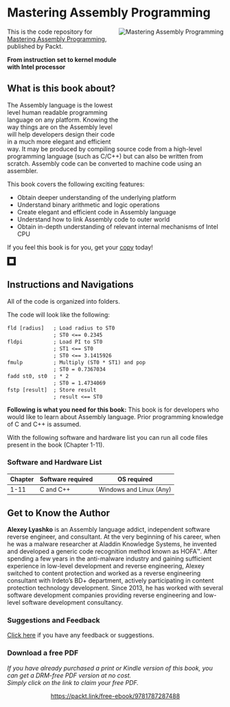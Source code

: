 # Mastering Assembly Programming

<a href="https://www.packtpub.com/application-development/mastering-assembly-programming?utm_source=github&utm_medium=repository&utm_campaign=9781787287488"><img src="https://d1ldz4te4covpm.cloudfront.net/sites/default/files/imagecache/ppv4_main_book_cover/B07085.png" alt="Mastering Assembly Programming" height="256px" align="right"></a>

This is the code repository for [Mastering Assembly Programming](https://www.packtpub.com/application-development/mastering-assembly-programming?utm_source=github&utm_medium=repository&utm_campaign=9781787287488), published by Packt.

**From instruction set to kernel module with Intel processor**

## What is this book about?
The Assembly language is the lowest level human readable programming language on any platform. Knowing the way things are on the Assembly level will help developers design their code in a much more elegant and efficient way. It may be produced by compiling source code from a high-level programming language (such as C/C++) but can also be written from scratch. Assembly code can be converted to machine code using an assembler.

This book covers the following exciting features: 
* Obtain deeper understanding of the underlying platform
* Understand binary arithmetic and logic operations
* Create elegant and efficient code in Assembly language
* Understand how to link Assembly code to outer world
* Obtain in-depth understanding of relevant internal mechanisms of Intel CPU

If you feel this book is for you, get your [copy](https://www.amazon.com/dp/1787287483) today!

<a href="https://www.packtpub.com/?utm_source=github&utm_medium=banner&utm_campaign=GitHubBanner"><img src="https://raw.githubusercontent.com/PacktPublishing/GitHub/master/GitHub.png" alt="https://www.packtpub.com/" border="5" /></a>

## Instructions and Navigations
All of the code is organized into folders.

The code will look like the following:
```
fld [radius]   ; Load radius to ST0
               ; ST0 <== 0.2345
fldpi          ; Load PI to ST0
               ; ST1 <== ST0
               ; ST0 <== 3.1415926
fmulp          ; Multiply (ST0 * ST1) and pop
               ; ST0 = 0.7367034
fadd st0, st0  ; * 2
               ; ST0 = 1.4734069
fstp [result]  ; Store result
               ; result <== ST0
```

**Following is what you need for this book:**
This book is for developers who would like to learn about Assembly language. Prior programming knowledge of C and C++ is assumed.

With the following software and hardware list you can run all code files present in the book (Chapter 1-11).

### Software and Hardware List

| Chapter  | Software required                   | OS required                        |
| -------- | ------------------------------------| -----------------------------------|
| 1-11     | C and C++                           | Windows and Linux (Any) |



## Get to Know the Author
**Alexey Lyashko**
is an Assembly language addict, independent software reverse engineer, and consultant. At the very beginning of his career, when he was a malware researcher at Aladdin Knowledge Systems, he invented and developed a generic code recognition method known as HOFA™. After spending a few years in the anti-malware industry and gaining sufficient experience in low-level development and reverse engineering, Alexey switched to content protection and worked as a reverse engineering consultant with Irdeto’s BD+ department, actively participating in content protection technology development. 
Since 2013, he has worked with several software development companies providing reverse engineering and low-level software development consultancy.



### Suggestions and Feedback
[Click here](https://docs.google.com/forms/d/e/1FAIpQLSdy7dATC6QmEL81FIUuymZ0Wy9vH1jHkvpY57OiMeKGqib_Ow/viewform) if you have any feedback or suggestions.
### Download a free PDF

 <i>If you have already purchased a print or Kindle version of this book, you can get a DRM-free PDF version at no cost.<br>Simply click on the link to claim your free PDF.</i>
<p align="center"> <a href="https://packt.link/free-ebook/9781787287488">https://packt.link/free-ebook/9781787287488 </a> </p>